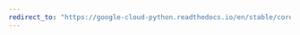 ```yaml
---
redirect_to: "https://google-cloud-python.readthedocs.io/en/stable/core/page_iterator.html"
---
```

